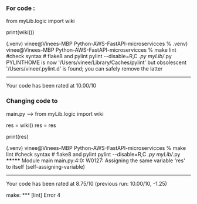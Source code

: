 ### For code :

from myLib.logic import wiki

print(wiki())

(.venv) vinee@Vinees-MBP Python-AWS-FastAPI-microservicces % .venv) vinee@Vinees-MBP Python-AWS-FastAPI-microservicces % make lint  
#check syntax # flake8 and pylint
pylint --disable=R,C _.py myLib/_.py
PYLINTHOME is now '/Users/vinee/Library/Caches/pylint' but obsolescent '/Users/vinee/.pylint.d' is found; you can safely remove the latter

---

Your code has been rated at 10.00/10

### Changing code to

main.py -->
from myLib.logic import wiki

res = wiki()
res = res

print(res)

(.venv) vinee@Vinees-MBP Python-AWS-FastAPI-microservicces % make lint
#check syntax # flake8 and pylint
pylint --disable=R,C _.py myLib/_.py
**\*\***\***\*\*** Module main
main.py:4:0: W0127: Assigning the same variable 'res' to itself (self-assigning-variable)

---

Your code has been rated at 8.75/10 (previous run: 10.00/10, -1.25)

make: \*\*\* [lint] Error 4
